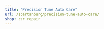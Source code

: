 ```yaml
---
title: "Precision Tune Auto Care"
url: /spartanburg/precision-tune-auto-care/
shop: car repair
---
```

